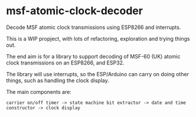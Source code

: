 # msf-atomic-clock-decoder

Decode MSF atomic clock transmissions using ESP8266 and interrupts.

This is a WIP propject, with lots of refactoring, exploration and trying things out.

The end aim is for a library to support decoding of MSF-60 (UK) atomic clock transmissions on an ESP8266, and ESP32.

The library will use interrupts, so the ESP/Arduino can carry on doing other things, such as handling the clock display.

The main components are:

    carrier on/off timer -> state machine bit extractor -> date and time constructor -> clock display
